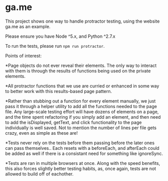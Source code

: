 # ga.me

This project shows one way to handle protractor testing, using the website ga.me as an example.

Please ensure you have Node ^5.x, and Python ^2.7.x

To run the tests, please run `npm run protractor`.

Points of interest:

*Page objects do not ever reveal their elements. The only way to interact with them is through the results of functions being used on the private elements.

*All protractor functions that we use are curried or enhanced in some way to better work with this results-based page pattern.

*Rather than stubbing out a function for every element manually, we just pass it through a helper utility to add all the functions needed to the page file. Any large-scale testing effort will have dozens of elements on a page, and the time spent refactoring if you simply add an element, and then need to add the isDisplayed, getText, and click functionality to the page individually is well saved. Not to mention the number of lines per file gets crazy, even as simple as these are!

*Tests never rely on the tests before them passing before the later ones can pass themselves.. Each resets with a beforeEach, and afterEach could be added as well if there is a consistant need for something like ignoreSync.

*Tests are ran in multiple browsers at once. Along with the speed benefits, this also forces slightly better testing habits, as, once again, tests are not allowed to build off of eachother.

